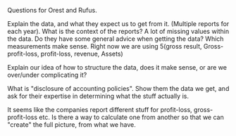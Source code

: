 Questions for Orest and Rufus.

Explain the data, and what they expect us to get from it. (Multiple reports for each year).
What is the context of the reports?
A lot of missing values within the data. Do they have some general advice when getting the data?
Which measurements make sense. Right now we are using 5(gross result, Gross-profit-loss, profit-loss, revenue, Assets)

Explain our idea of how to structure the data, does it make sense, or are we over/under complicating it?

What is "disclosure of accounting policies". Show them the data we get, and ask for their expertise in
determining what the stuff actually is.

It seems like the companies report different stuff for profit-loss, gross-profit-loss etc. Is there a way to calculate one from another
so that we can "create" the full picture, from what we have.
